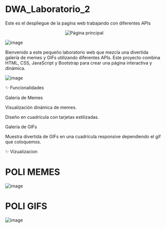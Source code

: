 # DWA_Laboratorio_2

Este es el despliegue de la pagina web trabajando con diferentes APIs
<div align="center"> <img src="https://github.com/user-attachments/assets/65eca1b8-2216-4fe9-a700-9e644cfe38e9" alt="Página principal" /> </div>

  ![image](https://github.com/user-attachments/assets/65eca1b8-2216-4fe9-a700-9e644cfe38e9)

Bienvenido a este pequeño laboratorio web que mezcla una divertida galería de memes y GIFs utilizando diferentes APIs.
Este proyecto combina HTML, CSS, JavaScript y Bootstrap para crear una página interactiva y dinámica.

  ![image](https://github.com/user-attachments/assets/4b4f5859-344b-4ce7-9c7e-21f0eafedb9e)


✨ Funcionalidades

Galería de Memes

Visualización dinámica de memes.

Diseño en cuadrícula con tarjetas estilizadas.

Galería de GIFs

Muestra divertida de GIFs en una cuadrícula responsive dependiendo el gif que coloquemos.

✨ Vizualizacion

# POLI MEMES

![image](https://github.com/user-attachments/assets/6353cf1c-60a0-494e-bc38-d618f0e82848)

# POLI GIFS

![image](https://github.com/user-attachments/assets/d26b3eff-ced6-4989-9fe5-c5375b045428)

